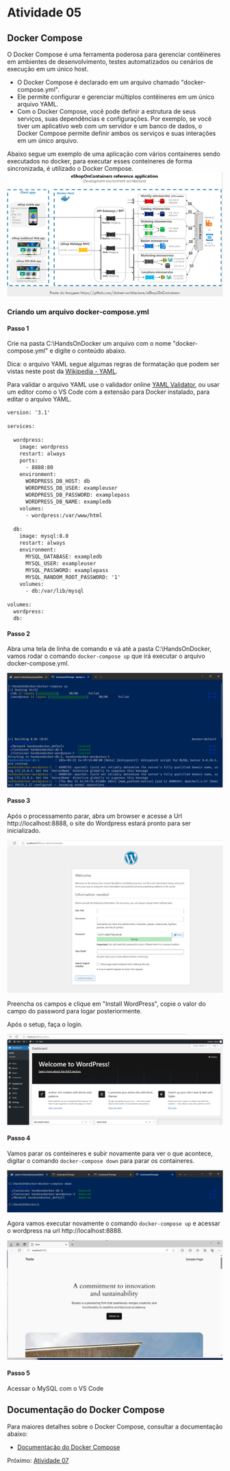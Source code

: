# Atividade 05

## Docker Compose

O Docker Compose é uma ferramenta poderosa para gerenciar contêineres em ambientes de desenvolvimento, testes automatizados ou cenários de execução em um único host.
- O Docker Compose é declarado em um arquivo chamado "docker-compose.yml".
- Ele permite configurar e gerenciar múltiplos contêineres em um único arquivo YAML.
- Com o Docker Compose, você pode definir a estrutura de seus serviços, suas dependências e configurações.
Por exemplo, se você tiver um aplicativo web com um servidor e um banco de dados, o Docker Compose permite definir ambos os serviços e suas interações em um único arquivo.

Abaixo segue um exemplo de uma aplicação com vários containeres sendo executados no docker, para executar esses conteineres de forma sincronizada, é utilizado o Docker Compose.
![docker compose sample](imagens/dockercomposediagram.png)

### Criando um arquivo docker-compose.yml

#### Passo 1

Crie na pasta C:\HandsOnDocker um arquivo com o nome "docker-compose.yml" e digite o conteúdo abaixo.

Dica: o arquivo YAML segue algumas regras de formatação que podem ser vistas neste post da [Wikipedia - YAML](https://pt.wikipedia.org/wiki/YAML).

Para validar o arquivo YAML use o validador online [YAML Validator](https://codebeautify.org/yaml-validator), ou usar um editor como o VS Code com a extensão para Docker instalado, para editar o arquivo YAML.

```docker-compose
version: '3.1'

services:

  wordpress:
    image: wordpress
    restart: always
    ports:
      - 8888:80
    environment:
      WORDPRESS_DB_HOST: db
      WORDPRESS_DB_USER: exampleuser
      WORDPRESS_DB_PASSWORD: examplepass
      WORDPRESS_DB_NAME: exampledb
    volumes:
      - wordpress:/var/www/html

  db:
    image: mysql:8.0
    restart: always
    environment:
      MYSQL_DATABASE: exampledb
      MYSQL_USER: exampleuser
      MYSQL_PASSWORD: examplepass
      MYSQL_RANDOM_ROOT_PASSWORD: '1'
    volumes:
      - db:/var/lib/mysql

volumes:
  wordpress:
  db:
```
#### Passo 2

Abra uma tela de linha de comando e vá até a pasta C:\HandsOnDocker, vamos rodar o comando `docker-compose up` que irá executar o arquivo docker-compose.yml.

![docker compose up](imagens/dockercomposeup.png)

#### Passo 3

Após o processamento parar, abra um browser e acesse a Url http://localhost:8888, o site do Wordpress estará pronto para ser inicializado.

![Wordpress](imagens/wordpress.png)

Preencha os campos e clique em "Install WordPress", copie o valor do campo do password para logar posteriormente.

Após o setup, faça o login.

![Wordpress](imagens/wordpress2.png)

#### Passo 4

Vamos parar os conteineres e subir novamente para ver o que acontece, digitar o comando `docker-compose down` para parar os containeres.

![docker compose down](imagens/dockercomposedown.png)

Agora vamos executar novamente o comando `docker-compose up` e acessar o wordpress na url http://localhost:8888.

![Wordpress 3](imagens/wordpress3.png)


#### Passo 5

Acessar o MySQL com o VS Code


## Documentação do Docker Compose

Para maiores detalhes sobre o Docker Compose, consultar a documentação abaixo:

- [Documentação do Docker Compose](https://docs.docker.com/compose/)

Próximo: [Atividade 07](07-atividade.md)
